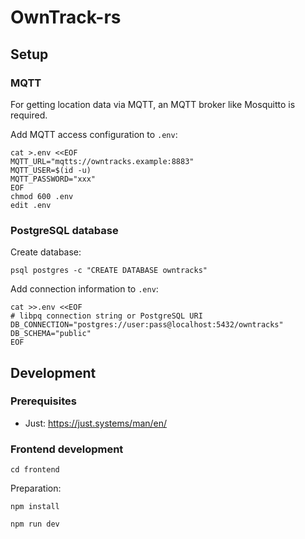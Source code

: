 # OwnTrack-rs

## Setup

### MQTT

For getting location data via MQTT, an MQTT broker like Mosquitto is required.

Add MQTT access configuration to `.env`:
```
cat >.env <<EOF
MQTT_URL="mqtts://owntracks.example:8883"
MQTT_USER=$(id -u)
MQTT_PASSWORD="xxx"
EOF
chmod 600 .env
edit .env
```

### PostgreSQL database

Create database:
```
psql postgres -c "CREATE DATABASE owntracks"
```

Add connection information to `.env`:
```
cat >>.env <<EOF
# libpq connection string or PostgreSQL URI
DB_CONNECTION="postgres://user:pass@localhost:5432/owntracks"
DB_SCHEMA="public"
EOF
```

## Development

### Prerequisites

* Just: https://just.systems/man/en/

### Frontend development

```
cd frontend
```

Preparation:
```
npm install
```

```
npm run dev
```
